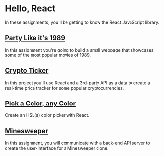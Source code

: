 # Hello, React

In these assignments, you'll be getting to know the React JavaScript library.

## [Party Like it's 1989](/handbook/curriculum/front-end/react-i/assignments/party-like-its-1989)

In this assignment you're going to build a small webpage that showcases some of the most popular movies of 1989.

## [Crypto Ticker](/handbook/curriculum/front-end/react-i/assignments/crypto-ticker)

In this project you'll use React and a 3rd-party API as a data to create a real-time price tracker for some popular cryptocurrencies.

## [Pick a Color, any Color](/handbook/curriculum/front-end/react-i/assignments/color-picker)

Create an HSL(a) color picker with React.

## [Minesweeper](/handbook/curriculum/front-end/react-i/assignments/minesweeper)

In this assignment, you will communicate with a back-end API server to create the user-interface for a Minesweeper clone.
